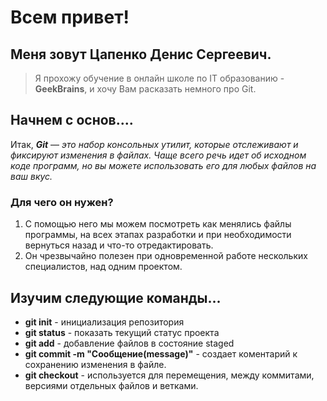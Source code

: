 # Всем привет!

## Меня зовут Цапенко Денис Сергеевич.

> Я прохожу обучение в онлайн школе по IT образованию - **GeekBrains**, и хочу Вам расказать немного про Git.

## Начнем с основ....

Итак, ***Git*** — *это набор консольных утилит, которые отслеживают и фиксируют изменения в файлах. Чаще всего речь идет об исходном коде программ, но вы можете использовать его для любых файлов на ваш вкус.* 

### Для чего он нужен? 

1. С помощью него мы можем посмотреть как менялись файлы программы, на всех этапах разработки и при необходимости вернуться назад и что-то отредактировать.
2. Он чрезвычайно полезен при одновременной работе нескольких специалистов, над одним проектом.

## Изучим следующие команды...

* **git init** - инициализация репозитория
* **git status** - показать текущий статус проекта
* **git add** - добавление файлов в состояние staged
* **git commit -m "Сообщение(message)"** - создает коментарий к сохранению изменения в файле.
* **git checkout** - используется для перемещения, между коммитами, версиями отдельных файлов и ветками.